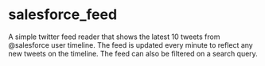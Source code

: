 # salesforce_feed
A simple twitter feed reader that shows the latest 10 tweets from @salesforce user timeline. The feed is updated every minute to reflect any new tweets on the timeline. The feed can also be filtered on a search query.
